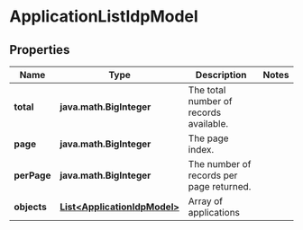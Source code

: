 

# ApplicationListIdpModel


## Properties

Name | Type | Description | Notes
------------ | ------------- | ------------- | -------------
**total** | **java.math.BigInteger** | The total number of records available. | 
**page** | **java.math.BigInteger** | The page index. | 
**perPage** | **java.math.BigInteger** | The number of records per page returned. | 
**objects** | [**List&lt;ApplicationIdpModel&gt;**](ApplicationIdpModel.md) | Array of applications | 



